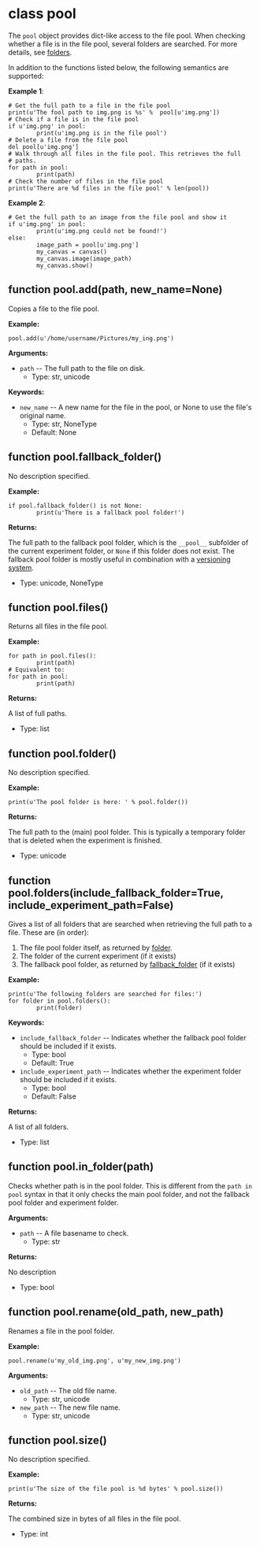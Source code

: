 <div class="ClassDoc YAMLDoc" id="pool" markdown="1">

# class __pool__

The `pool` object provides dict-like access to the file pool. When
checking whether a file is in the file pool, several folders are
searched. For more details, see [folders].

In addition to the functions listed below, the following semantics are
supported:

__Example 1__:

~~~ .python
# Get the full path to a file in the file pool
print(u'The fool path to img.png is %s' %  pool[u'img.png'])
# Check if a file is in the file pool
if u'img.png' in pool:
        print(u'img.png is in the file pool')
# Delete a file from the file pool
del pool[u'img.png']
# Walk through all files in the file pool. This retrieves the full
# paths.
for path in pool:
        print(path)
# Check the number of files in the file pool
print(u'There are %d files in the file pool' % len(pool))
~~~

__Example 2__:

~~~ .python
# Get the full path to an image from the file pool and show it
if u'img.png' in pool:
        print(u'img.png could not be found!')
else:
        image_path = pool[u'img.png']
        my_canvas = canvas()
        my_canvas.image(image_path)
        my_canvas.show()
~~~

<div class="FunctionDoc YAMLDoc" id="pool-add" markdown="1">

## function __pool\.add__\(path, new\_name=None\)

Copies a file to the file pool.

__Example:__

~~~ .python
pool.add(u'/home/username/Pictures/my_ing.png')
~~~

__Arguments:__

- `path` -- The full path to the file on disk.
	- Type: str, unicode

__Keywords:__

- `new_name` -- A new name for the file in the pool, or None to use the file's original name.
	- Type: str, NoneType
	- Default: None

</div>

[pool.add]: #pool-add
[add]: #pool-add

<div class="FunctionDoc YAMLDoc" id="pool-fallback_folder" markdown="1">

## function __pool\.fallback\_folder__\(\)

No description specified.

__Example:__

~~~ .python
if pool.fallback_folder() is not None:
        print(u'There is a fallback pool folder!')
~~~

__Returns:__

The full path to the fallback pool folder, which is the `__pool__` subfolder of the current experiment folder, or `None` if this folder does not exist. The fallback pool folder is mostly useful in combination with a [versioning system](/miscellaneous/git/).

- Type: unicode, NoneType

</div>

[pool.fallback_folder]: #pool-fallback_folder
[fallback_folder]: #pool-fallback_folder

<div class="FunctionDoc YAMLDoc" id="pool-files" markdown="1">

## function __pool\.files__\(\)

Returns all files in the file pool.

__Example:__

~~~ .python
for path in pool.files():
        print(path)
# Equivalent to:
for path in pool:
        print(path)
~~~

__Returns:__

A list of full paths.

- Type: list

</div>

[pool.files]: #pool-files
[files]: #pool-files

<div class="FunctionDoc YAMLDoc" id="pool-folder" markdown="1">

## function __pool\.folder__\(\)

No description specified.

__Example:__

~~~ .python
print(u'The pool folder is here: ' % pool.folder())
~~~

__Returns:__

The full path to the (main) pool folder. This is typically a temporary folder that is deleted when the experiment is finished.

- Type: unicode

</div>

[pool.folder]: #pool-folder
[folder]: #pool-folder

<div class="FunctionDoc YAMLDoc" id="pool-folders" markdown="1">

## function __pool\.folders__\(include\_fallback\_folder=True, include\_experiment\_path=False\)

Gives a list of all folders that are searched when retrieving the
full path to a file. These are (in order):

1. The file pool folder itself, as returned by [folder].
2. The folder of the current experiment (if it exists)
3. The fallback pool folder, as returned by [fallback_folder]
   (if it exists)

__Example:__

~~~ .python
print(u'The following folders are searched for files:')
for folder in pool.folders():
        print(folder)
~~~

__Keywords:__

- `include_fallback_folder` -- Indicates whether the fallback pool folder should be included if it exists.
	- Type: bool
	- Default: True
- `include_experiment_path` -- Indicates whether the experiment folder should be included if it exists.
	- Type: bool
	- Default: False

__Returns:__

A list of all folders.

- Type: list

</div>

[pool.folders]: #pool-folders
[folders]: #pool-folders

<div class="FunctionDoc YAMLDoc" id="pool-in_folder" markdown="1">

## function __pool\.in\_folder__\(path\)

Checks whether path is in the pool folder. This is different from the `path in pool` syntax in that it only checks the main pool folder, and not the fallback pool folder and experiment folder.

__Arguments:__

- `path` -- A file basename to check.
	- Type: str

__Returns:__

No description

- Type: bool

</div>

[pool.in_folder]: #pool-in_folder
[in_folder]: #pool-in_folder

<div class="FunctionDoc YAMLDoc" id="pool-rename" markdown="1">

## function __pool\.rename__\(old\_path, new\_path\)

Renames a file in the pool folder.

__Example:__

~~~ .python
pool.rename(u'my_old_img.png', u'my_new_img.png')
~~~

__Arguments:__

- `old_path` -- The old file name.
	- Type: str, unicode
- `new_path` -- The new file name.
	- Type: str, unicode

</div>

[pool.rename]: #pool-rename
[rename]: #pool-rename

<div class="FunctionDoc YAMLDoc" id="pool-size" markdown="1">

## function __pool\.size__\(\)

No description specified.

__Example:__

~~~ .python
print(u'The size of the file pool is %d bytes' % pool.size())
~~~

__Returns:__

The combined size in bytes of all files in the file pool.

- Type: int

</div>

[pool.size]: #pool-size
[size]: #pool-size

</div>

[pool]: #pool


